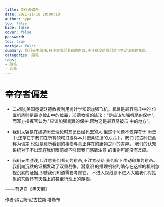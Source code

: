```yaml
---
title: 幸存者偏差
date: 2021-11-18 20:00:10
author: hypo
top: false
hide: false
cover: false
password:
toc: true
mathjax: false
summary: 我们天生肤浅,只注意我们看到的东西,不注意没给我们留下生动印象的东西。
categories: 随笔
tags:
- 随笔
- 文章
---
```


# 幸存者偏差

- 二战时,美国邀请沃德教授利用统计学知识加强飞机。机翼是最容易击中的 
位置机尾则是最少被击中的位置，沃德教授的结论："是应该加强机尾的保护",
而军方指挥官认为:"应该加强机翼的保护,因为这是最容易被击
中的地方"。

- 我们太容易在编造历史理论时忘记已经死去的人,但这个问题不仅存在于
历史中,还存在于我们在所有领域打造样本并搜集证据的方式中。我们
把这种扭曲称为偏差,也就是你所看到的事物与真正存在的庸物之间的差异。
我们的认知系统对于不出现在我们眼前或不引起我们感情注意
的事物可能没有反应。

- 我们天生肤浅,只注意我们看到的东西,不注意没给
我们留下生动印象的东西。我们向沉默的证据发动了双重战争。潜意识
的推理机制的确存在这样的机制忽视沉默的证据,即使我们知道需要考虑它。
不进入视线则不进入大脑我们对抽象的东西怀有天性上的甚至行动上的蔑视。

-----节选自《黑天鹅》

作者:纳西姆·尼古拉斯·塔勒布